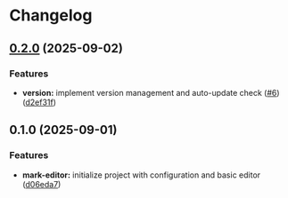 # Changelog

## [0.2.0](https://github.com/efahnjoe/mark-editor/compare/v0.1.0...v0.2.0) (2025-09-02)


### Features

* **version:** implement version management and auto-update check ([#6](https://github.com/efahnjoe/mark-editor/issues/6)) ([d2ef31f](https://github.com/efahnjoe/mark-editor/commit/d2ef31fe248a4f17dbf1e85d88e547c78ceb7b42))

## 0.1.0 (2025-09-01)


### Features

* **mark-editor:** initialize project with configuration and basic editor ([d06eda7](https://github.com/efahnjoe/mark-editor/commit/d06eda7e08814a544361b70af2d9d3c3f2448917))
